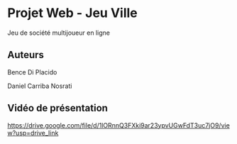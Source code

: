 # Projet Web - Jeu Ville

Jeu de société multijoueur en ligne

## Auteurs

Bence Di Placido

Daniel Carriba Nosrati

## Vidéo de présentation

https://drive.google.com/file/d/1lORnnQ3FXki9ar23ypvUGwFdT3uc7jO9/view?usp=drive_link
